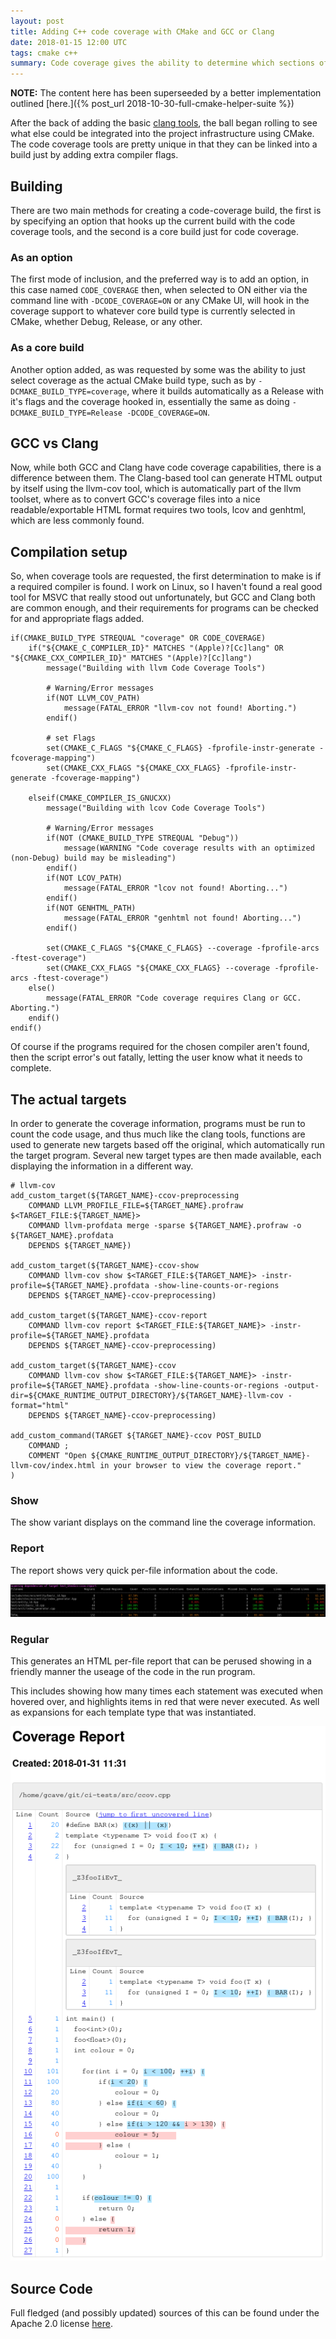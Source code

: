 ```yaml
---
layout: post
title: Adding C++ code coverage with CMake and GCC or Clang
date: 2018-01-15 12:00 UTC
tags: cmake c++
summary: Code coverage gives the ability to determine which sections of code are used, and how much, helping to prevent issues from sections of code that aren't run during tests and thus could potentially fail in production.
---
```


**NOTE:** The content here has been superseeded by a better implementation outlined [here.]({% post_url 2018-10-30-full-cmake-helper-suite %})

After the back of adding the basic [clang tools](/2018/01/01/cmake-clang-tools.html), the ball began rolling to see what else could be integrated into the project infrastructure using CMake. The code coverage tools are pretty unique in that they can be linked into a build just by adding extra compiler flags.

## Building

There are two main methods for creating a code-coverage build, the first is by specifying an option that hooks up the current build with the code coverage tools, and the second is a core build just for code coverage.

### As an option

The first mode of inclusion, and the preferred way is to add an option, in this case named `CODE_COVERAGE` then, when selected to ON either via the command line with `-DCODE_COVERAGE=ON` or any CMake UI, will hook in the coverage support to whatever core build type is currently selected in CMake, whether Debug, Release, or any other.

### As a core build

Another option added, as was requested by some was the ability to just select coverage as the actual CMake build type, such as by `-DCMAKE_BUILD_TYPE=coverage`, where it builds automatically as a Release with it's flags and the coverage hooked in, essentially the same as doing `-DCMAKE_BUILD_TYPE=Release -DCODE_COVERAGE=ON`.

## GCC vs Clang

Now, while both GCC and Clang have code coverage capabilities, there is a difference between them. The Clang-based tool can generate HTML output by itself using the llvm-cov tool, which is automatically part of the llvm toolset, where as to convert GCC's coverage files into a nice readable/exportable HTML format requires two tools, lcov and genhtml, which are less commonly found.

## Compilation setup

So, when coverage tools are requested, the first determination to make is if a required compiler is found. I work on Linux, so I haven't found a real good tool for MSVC that really stood out unfortunately, but GCC and Clang both are common enough, and their requirements for programs can be checked for and appropriate flags added.
```
if(CMAKE_BUILD_TYPE STREQUAL "coverage" OR CODE_COVERAGE)
    if("${CMAKE_C_COMPILER_ID}" MATCHES "(Apple)?[Cc]lang" OR "${CMAKE_CXX_COMPILER_ID}" MATCHES "(Apple)?[Cc]lang")
        message("Building with llvm Code Coverage Tools")

        # Warning/Error messages
        if(NOT LLVM_COV_PATH)
            message(FATAL_ERROR "llvm-cov not found! Aborting.")
        endif()

        # set Flags
        set(CMAKE_C_FLAGS "${CMAKE_C_FLAGS} -fprofile-instr-generate -fcoverage-mapping")
        set(CMAKE_CXX_FLAGS "${CMAKE_CXX_FLAGS} -fprofile-instr-generate -fcoverage-mapping")

    elseif(CMAKE_COMPILER_IS_GNUCXX)
        message("Building with lcov Code Coverage Tools")

        # Warning/Error messages
        if(NOT (CMAKE_BUILD_TYPE STREQUAL "Debug"))
            message(WARNING "Code coverage results with an optimized (non-Debug) build may be misleading")
        endif()
        if(NOT LCOV_PATH)
            message(FATAL_ERROR "lcov not found! Aborting...")
        endif()
        if(NOT GENHTML_PATH)
            message(FATAL_ERROR "genhtml not found! Aborting...")
        endif()

        set(CMAKE_C_FLAGS "${CMAKE_C_FLAGS} --coverage -fprofile-arcs -ftest-coverage")
        set(CMAKE_CXX_FLAGS "${CMAKE_CXX_FLAGS} --coverage -fprofile-arcs -ftest-coverage")
    else()
        message(FATAL_ERROR "Code coverage requires Clang or GCC. Aborting.")
    endif()
endif()
```

Of course if the programs required for the chosen compiler aren't found, then the script error's out fatally, letting the user know what it needs to complete.

## The actual targets

In order to generate the coverage information, programs must be run to count the code usage, and thus much like the clang tools, functions are used to generate new targets based off the original, which automatically run the target program. Several new target types are then made available, each displaying the information in a different way.

```
# llvm-cov
add_custom_target(${TARGET_NAME}-ccov-preprocessing
    COMMAND LLVM_PROFILE_FILE=${TARGET_NAME}.profraw $<TARGET_FILE:${TARGET_NAME}>
    COMMAND llvm-profdata merge -sparse ${TARGET_NAME}.profraw -o ${TARGET_NAME}.profdata
    DEPENDS ${TARGET_NAME})

add_custom_target(${TARGET_NAME}-ccov-show
    COMMAND llvm-cov show $<TARGET_FILE:${TARGET_NAME}> -instr-profile=${TARGET_NAME}.profdata -show-line-counts-or-regions
    DEPENDS ${TARGET_NAME}-ccov-preprocessing)

add_custom_target(${TARGET_NAME}-ccov-report
    COMMAND llvm-cov report $<TARGET_FILE:${TARGET_NAME}> -instr-profile=${TARGET_NAME}.profdata
    DEPENDS ${TARGET_NAME}-ccov-preprocessing)

add_custom_target(${TARGET_NAME}-ccov
    COMMAND llvm-cov show $<TARGET_FILE:${TARGET_NAME}> -instr-profile=${TARGET_NAME}.profdata -show-line-counts-or-regions -output-dir=${CMAKE_RUNTIME_OUTPUT_DIRECTORY}/${TARGET_NAME}-llvm-cov -format="html"
    DEPENDS ${TARGET_NAME}-ccov-preprocessing)

add_custom_command(TARGET ${TARGET_NAME}-ccov POST_BUILD
    COMMAND ;
    COMMENT "Open ${CMAKE_RUNTIME_OUTPUT_DIRECTORY}/${TARGET_NAME}-llvm-cov/index.html in your browser to view the coverage report."
)
```

### Show

The show variant displays on the command line the coverage information.

### Report

The report shows very quick per-file information about the code.

<span class="image fit">
    <img src="/assets/posts/code-coverage/coverage-report.png" />
</span>

### Regular

This generates an HTML per-file report that can be perused showing in a friendly manner the useage of the code in the run program.

This includes showing how many times each statement was executed when hovered over, and highlights items in red that were never executed. As well as expansions for each template type that was instantiated.

<span class="image">
    <img src="/assets/posts/code-coverage/coverage-full.png" />
</span>

## Source Code

Full fledged (and possibly updated) sources of this can be found under the Apache 2.0 license [here](https://github.com/StableCoder/cmake-scripts).